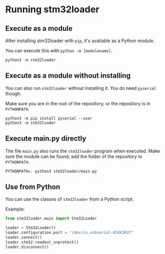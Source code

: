
# Running stm32loader


## Execute as a module

After installing stm32loader with `pip`, it's available as a Python module.

You can execute this with `python -m [modulename]`.

```shell
python3 -m stm32loader
```


## Execute as a module without installing

You can also run `stm32loader` without installing it.  You do need `pyserial` though.

Make sure you are in the root of the repository, or the repository is in `PYTHONPATH`.

```shell
python3 -m pip install pyserial --user
python3 -m stm32loader
```


## Execute main.py directly

The file `main.py` also runs the `stm32loader` program when executed.
Make sure the module can be found; add the folder of the repository to `PYTHONPATH`.

```shell
PYTHONPATH=. python3 stm32loader/main.py
```


## Use from Python

You can use the classes of `stm32loader` from a Python script.

Example:

```python
from stm32loader.main import Stm32Loader

loader = Stm32Loader()
loader.configuration.port = "/dev/cu.usbserial-A5XK3RJT"
loader.connect()
loader.stm32.readout_unprotect()
loader.disconnect()
```
